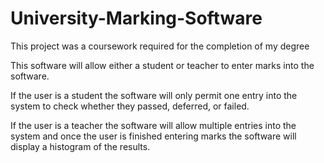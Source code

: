 # University-Marking-Software
This project was a coursework required for the completion of my degree

This software will allow either a student or teacher to enter marks into the software. 

If the user is a student the software will only permit one entry into the system to check whether they passed, deferred, or failed. 

If the user is a teacher the software will allow multiple entries into the system and once the user is finished entering marks the software will display a histogram of the results.
